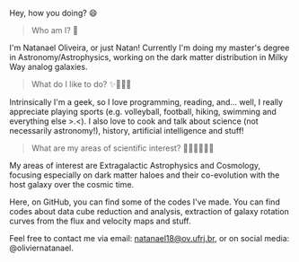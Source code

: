 Hey, how you doing? 😄

> Who am I? 🧐

I'm Natanael Oliveira, or just Natan!
Currently I'm doing my master's degree in Astronomy/Astrophysics, working on the dark matter distribution in Milky Way analog galaxies.

> What do I like to do? ✨🏐🏊🏼

Intrinsically I'm a geek, so I love programming, reading, and... well, I really appreciate playing sports (e.g. volleyball, football, hiking, swimming and everything else >.<). I also love to cook and talk about science (not necessarily astronomy!), history, artificial intelligence and stuff!

> What are my areas of scientific interest? 🧑🏼‍🚀👨🏻‍💻

My areas of interest are Extragalactic Astrophysics and Cosmology, focusing especially on dark matter haloes and their co-evolution with the host galaxy over the cosmic time.

Here, on GitHub, you can find some of the codes I've made. You can find codes about data cube reduction and analysis, extraction of galaxy rotation curves from the flux and velocity maps and stuff.

Feel free to contact me via email: natanael18@ov.ufrj.br, or on social media: @oliviernatanael.

